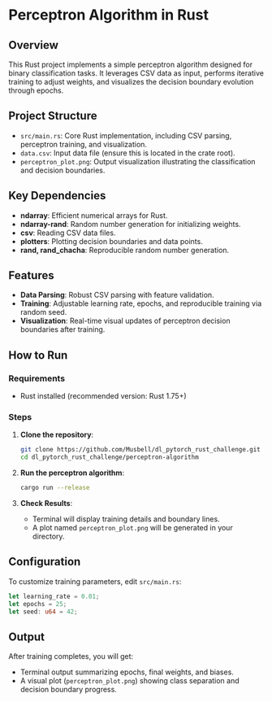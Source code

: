 # Perceptron Algorithm in Rust

## Overview
This Rust project implements a simple perceptron algorithm designed for binary classification tasks. It leverages CSV data as input, performs iterative training to adjust weights, and visualizes the decision boundary evolution through epochs.

## Project Structure
- `src/main.rs`: Core Rust implementation, including CSV parsing, perceptron training, and visualization.
- `data.csv`: Input data file (ensure this is located in the crate root).
- `perceptron_plot.png`: Output visualization illustrating the classification and decision boundaries.

## Key Dependencies
- **ndarray**: Efficient numerical arrays for Rust.
- **ndarray-rand**: Random number generation for initializing weights.
- **csv**: Reading CSV data files.
- **plotters**: Plotting decision boundaries and data points.
- **rand, rand_chacha**: Reproducible random number generation.

## Features
- **Data Parsing**: Robust CSV parsing with feature validation.
- **Training**: Adjustable learning rate, epochs, and reproducible training via random seed.
- **Visualization**: Real-time visual updates of perceptron decision boundaries after training.

## How to Run

### Requirements
- Rust installed (recommended version: Rust 1.75+)

### Steps

1. **Clone the repository**:
   ```bash
   git clone https://github.com/Musbell/dl_pytorch_rust_challenge.git
   cd dl_pytorch_rust_challenge/perceptron-algorithm
   ```

2. **Run the perceptron algorithm**:
   ```bash
   cargo run --release
   ```

3. **Check Results**:
    - Terminal will display training details and boundary lines.
    - A plot named `perceptron_plot.png` will be generated in your directory.

## Configuration
To customize training parameters, edit `src/main.rs`:

```rust
let learning_rate = 0.01;
let epochs = 25;
let seed: u64 = 42;
```

## Output
After training completes, you will get:
- Terminal output summarizing epochs, final weights, and biases.
- A visual plot (`perceptron_plot.png`) showing class separation and decision boundary progress.


